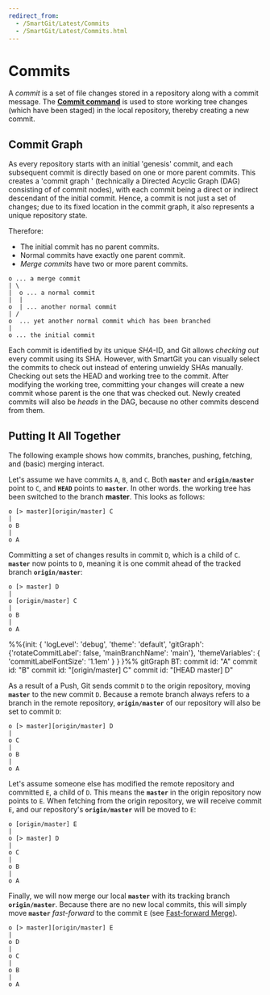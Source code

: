 ```yaml
---
redirect_from:
  - /SmartGit/Latest/Commits
  - /SmartGit/Latest/Commits.html
---
```

# Commits

A *commit* is a set of file changes stored in a repository along with a commit message.
The **[Commit command](Local-Operations-on-the-Working-Tree.md#commit)** is
used to store working tree changes (which have been staged) in the local repository, thereby
creating a new commit.

## Commit Graph

As every repository starts with an initial 'genesis' commit, and each subsequent commit is directly based on one or more parent commits. 
This creates a 'commit graph ' (technically a Directed Acyclic Graph (DAG) consisting of of commit nodes), with each commit being a direct or
indirect descendant of the initial commit. Hence, a commit is not just a set of changes; due to its fixed location in the commit graph, it also represents a unique repository state.

Therefore:
- The initial commit has no parent commits.
- Normal commits have exactly one parent commit.
- *Merge commits* have two or more parent commits.

``` text
o ... a merge commit
| \
|  o ... a normal commit
|  |
o  | ... another normal commit
| /
o  ... yet another normal commit which has been branched
|
o ... the initial commit
```

Each commit is identified by its unique *SHA*-ID, and Git allows
*checking out* every commit using its SHA. However, with SmartGit you
can visually select the commits to check out instead of entering 
unwieldy SHAs manually. Checking out sets the HEAD and working tree
to the commit. After modifying the working tree, committing your
changes will create a new commit whose parent is the one that was checked out. 
Newly created commits will also be *heads* in the DAG, 
because no other commits descend from them.

## Putting It All Together

The following example shows how commits, branches, pushing, fetching, and
(basic) merging interact.

Let's assume we have commits `A`, `B`, and `C`. Both **`master`** and
**`origin/master`** point to `C`, and **`HEAD`** points to **`master`**. In
other words. the working tree has been switched to the branch **master**.
This looks as follows:

``` text
o [> master][origin/master] C
|
o B
|
o A
```

Committing a set of changes results in commit `D`, which is a child of
`C`. **`master`** now points to `D`, meaning it is one commit ahead of the
tracked branch **`origin/master`**:

``` text
o [> master] D
|
o [origin/master] C
|
o B
|
o A
```

<div class="mermaid">
%%{init: { 'logLevel': 'debug', 'theme': 'default', 
  'gitGraph': {'rotateCommitLabel': false, 'mainBranchName': 'main'}, 
  'themeVariables': {
     'commitLabelFontSize': '1.1em'
   } } }%%
gitGraph BT:
  commit id: "A"
  commit id: "B"
  commit id: "[origin/master] C"
  commit id: "[HEAD master] D"
</div>

As a result of a Push, Git sends commit `D` to the origin
repository, moving **`master`** to the new commit `D`. Because a remote
branch always refers to a branch in the remote repository,
**`origin/master`** of our repository will also be set to commit `D`:

``` text
o [> master][origin/master] D
|
o C
|
o B
|
o A
```

Let's assume someone else has modified the remote repository
and committed `E`, a child of `D`. This means the **`master`** in
the origin repository now points to `E`. When fetching from the origin
repository, we will receive commit `E`, and our repository's
**`origin/master`** will be moved to `E`:

``` text
o [origin/master] E
|
o [> master] D
|
o C
|
o B
|
o A
```

Finally, we will now merge our local **`master`** with its tracking branch
**`origin/master`**. Because there are no new local commits, this will
simply move **`master`** *fast-forward* to the commit `E` (see [Fast-forward Merge](Merge.md#fast-forward-merge)).

``` text
o [> master][origin/master] E
|
o D
|
o C
|
o B
|
o A
```
